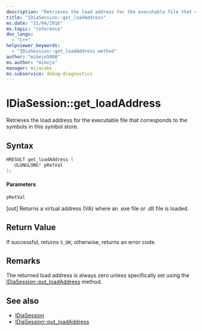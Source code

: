 ```yaml
---
description: "Retrieves the load address for the executable file that corresponds to the symbols in this symbol store."
title: "IDiaSession::get_loadAddress"
ms.date: "11/04/2016"
ms.topic: "reference"
dev_langs:
  - "C++"
helpviewer_keywords:
  - "IDiaSession::get_loadAddress method"
author: "mikejo5000"
ms.author: "mikejo"
manager: mijacobs
ms.subservice: debug-diagnostics
---
```

# IDiaSession::get_loadAddress

Retrieves the load address for the executable file that corresponds to the symbols in this symbol store.

## Syntax

```C++
HRESULT get_loadAddress ( 
   ULONGLONG* pRetVal
);
```

#### Parameters
 `pRetVal`

[out] Returns a virtual address (VA) where an .exe file or .dll file is loaded.

## Return Value
 If successful, returns `S_OK`; otherwise, returns an error code.

## Remarks
 The returned load address is always zero unless specifically set using the [IDiaSession::put_loadAddress](../../debugger/debug-interface-access/idiasession-put-loadaddress.md) method.

## See also
- [IDiaSession](../../debugger/debug-interface-access/idiasession.md)
- [IDiaSession::put_loadAddress](../../debugger/debug-interface-access/idiasession-put-loadaddress.md)
